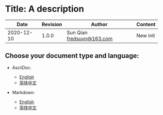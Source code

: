 # Title: A description

|Date|Revision|Author|Content
|---|---|---|---|
|2020-12-10|1.0.0|Sun Qian <fredsuvn@163.com>|New init|

## Choose your document type and language:

- AsciiDoc:
    * [English](README_en.adoc)
    * [简体中文](README_zh.adoc)

- Markdown:
    * [English](README_en.md)
    * [简体中文](README_zh.md)